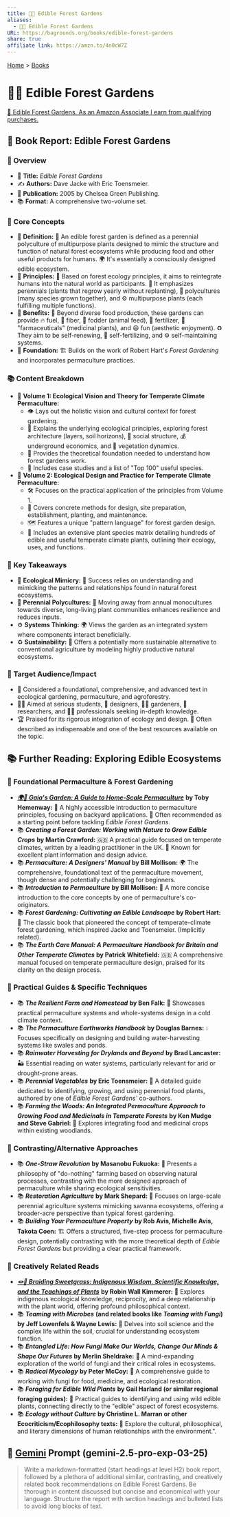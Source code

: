 ```yaml
---
title: 🍎🌳 Edible Forest Gardens
aliases:
  - 🍎🌳 Edible Forest Gardens
URL: https://bagrounds.org/books/edible-forest-gardens
share: true
affiliate link: https://amzn.to/4n0cW7Z
---
```

[Home](../index.md) > [Books](./index.md)  
# 🍎🌳 Edible Forest Gardens  
[🛒 Edible Forest Gardens. As an Amazon Associate I earn from qualifying purchases.](https://amzn.to/4n0cW7Z)  
  
## 🌳 Book Report: Edible Forest Gardens  
  
### 🌿 Overview  
  
* 🌱 **Title:** *Edible Forest Gardens*  
* ✍️ **Authors:** Dave Jacke with Eric Toensmeier.  
* 📅 **Publication:** 2005 by Chelsea Green Publishing.  
* 📚 **Format:** A comprehensive two-volume set.  
  
### 🌳 Core Concepts  
  
* 🌱 **Definition:** 🍎 An edible forest garden is defined as a perennial polyculture of multipurpose plants designed to mimic the structure and function of natural forest ecosystems while producing food and other useful products for humans. 🌍 It's essentially a consciously designed edible ecosystem.  
* 🌱 **Principles:** 🌳 Based on forest ecology principles, it aims to reintegrate humans into the natural world as participants. 🔄 It emphasizes perennials (plants that regrow yearly without replanting), 🌿 polycultures (many species grown together), and ⚙️ multipurpose plants (each fulfilling multiple functions).  
* 🌱 **Benefits:** 🍎 Beyond diverse food production, these gardens can provide 🔥 fuel, 🧶 fiber, 🌾 fodder (animal feed), 💩 fertilizer, 💊 "farmaceuticals" (medicinal plants), and 😄 fun (aesthetic enjoyment). ♻️ They aim to be self-renewing, 🌱 self-fertilizing, and ⚙️ self-maintaining systems.  
* 🌱 **Foundation:** 🏗️ Builds on the work of Robert Hart's *Forest Gardening* and incorporates permaculture practices.  
  
### 📚 Content Breakdown  
  
* 🌱 **Volume 1: Ecological Vision and Theory for Temperate Climate Permaculture:**  
    * 👁️ Lays out the holistic vision and cultural context for forest gardening.  
    * 🌿 Explains the underlying ecological principles, exploring forest architecture (layers, soil horizons), 🤝 social structure, 💰 underground economics, and 🌱 vegetation dynamics.  
    * 🧠 Provides the theoretical foundation needed to understand how forest gardens work.  
    * 📝 Includes case studies and a list of "Top 100" useful species.  
* 🌱 **Volume 2: Ecological Design and Practice for Temperate Climate Permaculture:**  
    * 🛠️ Focuses on the practical application of the principles from Volume 1.  
    * 👷 Covers concrete methods for design, site preparation, establishment, planting, and maintenance.  
    * 🗺️ Features a unique "pattern language" for forest garden design.  
    * 🌱 Includes an extensive plant species matrix detailing hundreds of edible and useful temperate climate plants, outlining their ecology, uses, and functions.  
  
### 🔑 Key Takeaways  
  
* 🌿 **Ecological Mimicry:** 🌳 Success relies on understanding and mimicking the patterns and relationships found in natural forest ecosystems.  
* 🌱 **Perennial Polycultures:** 🔄 Moving away from annual monocultures towards diverse, long-living plant communities enhances resilience and reduces inputs.  
* ⚙️ **Systems Thinking:** 🌍 Views the garden as an integrated system where components interact beneficially.  
* ♻️ **Sustainability:** 🍎 Offers a potentially more sustainable alternative to conventional agriculture by modeling highly productive natural ecosystems.  
  
### 🎯 Target Audience/Impact  
  
* 🌱 Considered a foundational, comprehensive, and advanced text in ecological gardening, permaculture, and agroforestry.  
* 🧑‍🏫 Aimed at serious students, 📐 designers, 🧑‍🌾 gardeners, 🔬 researchers, and 🧑‍💼 professionals seeking in-depth knowledge.  
* 🏆 Praised for its rigorous integration of ecology and design. 💯 Often described as indispensable and one of the best resources available on the topic.  
  
## 📚 Further Reading: Exploring Edible Ecosystems  
### 🌱 Foundational Permaculture & Forest Gardening  
  
* ***[🌍🌿 Gaia's Garden: A Guide to Home-Scale Permaculture](./gaias-garden.md)*** **by Toby Hemenway:** 🏡 A highly accessible introduction to permaculture principles, focusing on backyard applications. 🚀 Often recommended as a starting point before tackling *Edible Forest Gardens*.  
* 📚 ***Creating a Forest Garden: Working with Nature to Grow Edible Crops*** **by Martin Crawford:** 🇬🇧 A practical guide focused on temperate climates, written by a leading practitioner in the UK. 🌿 Known for excellent plant information and design advice.  
* 📚 ***Permaculture: A Designers' Manual*** **by Bill Mollison:** 🌍 The comprehensive, foundational text of the permaculture movement, though dense and potentially challenging for beginners.  
* 📚 ***Introduction to Permaculture*** **by Bill Mollison:** 🌱 A more concise introduction to the core concepts by one of permaculture's co-originators.  
* 📚 ***Forest Gardening: Cultivating an Edible Landscape*** **by Robert Hart:** 🍎 The classic book that pioneered the concept of temperate-climate forest gardening, which inspired Jacke and Toensmeier. (Implicitly related).  
* 📚 ***The Earth Care Manual: A Permaculture Handbook for Britain and Other Temperate Climates*** **by Patrick Whitefield:** 🇬🇧 A comprehensive manual focused on temperate permaculture design, praised for its clarity on the design process.  
  
### 🌱 Practical Guides & Specific Techniques  
  
* 📚 ***The Resilient Farm and Homestead*** **by Ben Falk:** 🏡 Showcases practical permaculture systems and whole-systems design in a cold climate context.  
* 📚 ***The Permaculture Earthworks Handbook*** **by Douglas Barnes:** 💧 Focuses specifically on designing and building water-harvesting systems like swales and ponds.  
* 📚 ***Rainwater Harvesting for Drylands and Beyond*** **by Brad Lancaster:** 🏜️ Essential reading on water systems, particularly relevant for arid or drought-prone areas.  
* 📚 ***Perennial Vegetables*** **by Eric Toensmeier:** 🥦 A detailed guide dedicated to identifying, growing, and using perennial food plants, authored by one of *Edible Forest Gardens'* co-authors.  
* 📚 ***Farming the Woods: An Integrated Permaculture Approach to Growing Food and Medicinals in Temperate Forests*** **by Ken Mudge and Steve Gabriel:** 🌲 Explores integrating food and medicinal crops within existing woodlands.  
  
### 🌱 Contrasting/Alternative Approaches  
  
* 📚 ***One-Straw Revolution*** **by Masanobu Fukuoka:** 🌾 Presents a philosophy of "do-nothing" farming based on observing natural processes, contrasting with the more designed approach of permaculture while sharing ecological sensitivities.  
* 📚 ***Restoration Agriculture*** **by Mark Shepard:** 🌳 Focuses on large-scale perennial agriculture systems mimicking savanna ecosystems, offering a broader-acre perspective than typical forest gardening.  
* 📚 ***Building Your Permaculture Property*** **by Rob Avis, Michelle Avis, Takota Coen:** 🏗️ Offers a structured, five-step process for permaculture design, potentially contrasting with the more theoretical depth of *Edible Forest Gardens* but providing a clear practical framework.  
  
### 🌱 Creatively Related Reads  
  
* ***[🪢🌾 Braiding Sweetgrass: Indigenous Wisdom, Scientific Knowledge, and the Teachings of Plants](./braiding-sweetgrass.md)*** **by Robin Wall Kimmerer:** 🌿 Explores indigenous ecological knowledge, reciprocity, and a deep relationship with the plant world, offering profound philosophical context.  
* 📚 ***Teaming with Microbes*** **(and related books like *Teaming with Fungi*) by Jeff Lowenfels & Wayne Lewis:** 🦠 Delves into soil science and the complex life within the soil, crucial for understanding ecosystem function.  
* 📚 ***Entangled Life: How Fungi Make Our Worlds, Change Our Minds & Shape Our Futures*** **by Merlin Sheldrake:** 🍄 A mind-expanding exploration of the world of fungi and their critical roles in ecosystems.  
* 📚 ***Radical Mycology*** **by Peter McCoy:** 🍄 A comprehensive guide to working with fungi for food, medicine, and ecological restoration.  
* 📚 ***Foraging for Edible Wild Plants*** **by Gail Harland (or similar regional foraging guides):** 🌿 Practical guides to identifying and using wild edible plants, connecting directly to the "edible" aspect of forest ecosystems.  
* 📚 ***Ecology without Culture*** **by Christine L. Marran or other Ecocriticism/Ecophilosophy texts:** 📜 Explore the cultural, philosophical, and literary dimensions of human relationships with the environment.".  
  
## 💬 [Gemini](../software/gemini.md) Prompt (gemini-2.5-pro-exp-03-25)  
> Write a markdown-formatted (start headings at level H2) book report, followed by a plethora of additional similar, contrasting, and creatively related book recommendations on Edible Forest Gardens. Be thorough in content discussed but concise and economical with your language. Structure the report with section headings and bulleted lists to avoid long blocks of text.